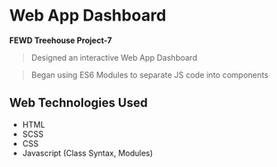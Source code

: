 # Web App Dashboard
__FEWD Treehouse Project-7__

> Designed an interactive Web App Dashboard 

> Began using ES6 Modules to separate JS code into components

## Web Technologies Used
* HTML
* SCSS
* CSS
* Javascript (Class Syntax, Modules)

